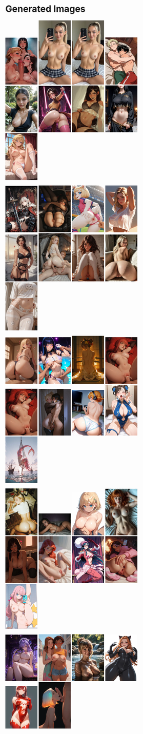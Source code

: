 # Generated Images



<img src="2025_09_28_01_thumb.webp" width="100"/> <img src="2025_09_28_02_thumb.webp" width="100"/> <img src="2025_09_28_03_thumb.webp" width="100"/> <img src="2025_09_28_04_thumb.webp" width="100"/> <img src="2025_09_28_05_thumb.webp" width="100"/> <img src="2025_09_28_06_thumb.webp" width="100"/> <img src="2025_09_28_07_thumb.webp" width="100"/> <img src="2025_09_28_08_thumb.webp" width="100"/> <img src="2025_09_28_09_thumb.webp" width="100"/>

<img src="2025_09_28_10_thumb.webp" width="100"/> <img src="2025_09_28_11_thumb.webp" width="100"/> <img src="2025_09_28_12_thumb.webp" width="100"/> <img src="2025_09_28_13_thumb.webp" width="100"/> <img src="2025_09_28_14_thumb.webp" width="100"/> <img src="2025_09_28_15_thumb.webp" width="100"/> <img src="2025_09_28_16_thumb.webp" width="100"/> <img src="2025_09_28_17_thumb.webp" width="100"/> <img src="2025_09_28_18_thumb.webp" width="100"/>

<img src="2025_09_28_19_thumb.webp" width="100"/> <img src="2025_09_28_20_thumb.webp" width="100"/> <img src="2025_09_28_21_thumb.webp" width="100"/> <img src="2025_09_28_22_thumb.webp" width="100"/> <img src="2025_09_28_23_thumb.webp" width="100"/> <img src="2025_09_28_24_thumb.webp" width="100"/> <img src="2025_09_28_25_thumb.webp" width="100"/> <img src="2025_09_28_26_thumb.webp" width="100"/> <img src="2025_09_28_27_thumb.webp" width="100"/>

<img src="2025_09_28_28_thumb.webp" width="100"/> <img src="2025_09_28_29_thumb.webp" width="100"/> <img src="2025_09_28_30_thumb.webp" width="100"/> <img src="2025_09_28_31_thumb.webp" width="100"/> <img src="2025_09_28_32_thumb.webp" width="100"/> <img src="2025_09_28_33_thumb.webp" width="100"/> <img src="2025_09_28_34_thumb.webp" width="100"/> <img src="2025_09_28_35_thumb.webp" width="100"/> <img src="2025_09_28_36_thumb.webp" width="100"/>

<img src="2025_09_28_37_thumb.webp" width="100"/> <img src="2025_09_28_38_thumb.webp" width="100"/> <img src="2025_09_28_39_thumb.webp" width="100"/> <img src="2025_09_28_40_thumb.webp" width="100"/> <img src="2025_09_28_41_thumb.webp" width="100"/> <img src="2025_09_28_42_thumb.webp" width="100"/>